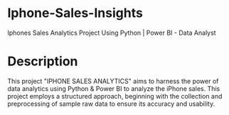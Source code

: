 # Iphone-Sales-Insights
Iphones Sales Analytics Project Using Python | Power BI - Data Analyst
# Description
This project "IPHONE SALES ANALYTICS" aims to harness the power of data analytics using Python & Power BI to analyze the iPhone sales. This project employs a structured approach, beginning with the collection and preprocessing of sample raw data to ensure its accuracy and usability.
